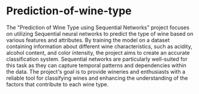 # Prediction-of-wine-type
The "Prediction of Wine Type using Sequential Networks" project focuses on utilizing Sequential neural networks to predict the type of wine based on various features and attributes. By training the model on a dataset containing information about different wine characteristics, such as acidity, alcohol content, and color intensity, the project aims to create an accurate classification system. Sequential networks are particularly well-suited for this task as they can capture temporal patterns and dependencies within the data. The project's goal is to provide wineries and enthusiasts with a reliable tool for classifying wines and enhancing the understanding of the factors that contribute to each wine type.
